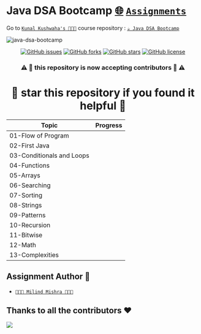 # Java DSA Bootcamp [🌐](https://thatbeautifuldream.github.io/java-dsa-bootcamp/) [`Assignments`](https://github.com/kunal-kushwaha/DSA-Bootcamp-Java/tree/main/assignments)

Go to [`Kunal Kushwaha's 👨🏻‍💻`](https://github.com/kunal-kushwaha) course repository : [`☕️ Java DSA Bootcamp`](https://github.com/kunal-kushwaha/DSA-Bootcamp-Java)

![java-dsa-bootcamp](https://socialify.git.ci/thatbeautifuldream/java-dsa-bootcamp/image?description=1&font=KoHo&forks=1&issues=1&language=1&name=1&owner=1&pattern=Solid&pulls=1&stargazers=1&theme=Dark)

<div align="center">
  
  <a href="https://github.com/thatbeautifuldream/java-dsa-bootcamp/issues"><img alt="GitHub issues" src="https://img.shields.io/github/issues/thatbeautifuldream/java-dsa-bootcamp"></a>
  <a href="https://github.com/thatbeautifuldream/java-dsa-bootcamp/network"><img alt="GitHub forks" src="https://img.shields.io/github/forks/thatbeautifuldream/java-dsa-bootcamp"></a>
  <a href="https://github.com/thatbeautifuldream/java-dsa-bootcamp/stargazers"><img alt="GitHub stars" src="https://img.shields.io/github/stars/thatbeautifuldream/java-dsa-bootcamp"></a>
  <a href="https://github.com/thatbeautifuldream/java-dsa-bootcamp/blob/main/license"><img alt="GitHub license" src="https://img.shields.io/github/license/thatbeautifuldream/java-dsa-bootcamp"></a>
  
  <h3>⚠️ 🚨 this repository is now accepting contributors 🚨 ⚠️</h3>
  <h1>🌟 star this repository if you found it helpful 🌟</h1>
  
</div>

| Topic                     | Progress |
| ------------------------- | -------- |
| 01-Flow of Program        |          |
| 02-First Java             |          |
| 03-Conditionals and Loops |          |
| 04-Functions              |          |
| 05-Arrays                 |          |
| 06-Searching              |          |
| 07-Sorting                |          |
| 08-Strings                |          |
| 09-Patterns               |          |
| 10-Recursion              |          |
| 11-Bitwise                |          |
| 12-Math                   |          |
| 13-Complexities           |          |

## Assignment Author 👷

- [`👨🏻‍💻 Milind Mishra 👨🏻‍💻`](https://milind.bio.link)

## Thanks to all the contributors ❤️

<a href="https://github.com/thatbeautifuldream/java-dsa-bootcamp/graphs/contributors">
  <img src="https://contrib.rocks/image?repo=thatbeautifuldream/java-dsa-bootcamp" />
</a>

